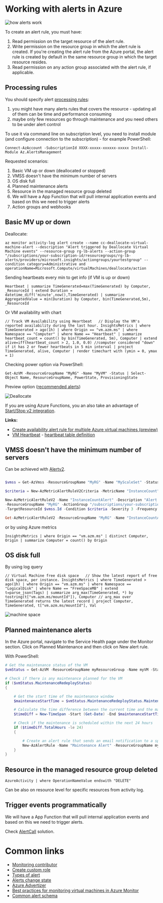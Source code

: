 # Working with alerts in Azure

![how alerts work](https://learn.microsoft.com/en-us/azure/azure-monitor/alerts/media/alerts-overview/alerts.png)

To create an alert rule, you must have:

1. Read permission on the target resource of the alert rule.
2. Write permission on the resource group in which the alert rule is created. If you're creating the alert rule from the
   Azure portal, the alert rule is created by default in the same resource group in which the target resource resides.
3. Read permission on any action group associated with the alert rule, if applicable.

## Processing rules

You should specify
alert [processing rules](https://learn.microsoft.com/en-us/azure/azure-monitor/alerts/alerts-processing-rules?tabs=portal#suppress-notifications-during-planned-maintenance):

1. you might have many alerts rules that covers the resource - updating all of them can be time and performance
   consuming
2. maybe only few resources go through maintenance and you need others to be under alert control

To use it via command line on subscription level, you need to install module (and configure connection to the
subscription) - for example PowerShell:

``
Connect-AzAccount -SubscriptionId XXXX-xxxxx-xxxxxx-xxxxx
Install-Module Az.AlertsManagement
``

Requested scenarios:

1. Basic VM up or down (deallocated or stopped)
2. VMSS doesn't have the minimum number of servers
3. OS disk full
4. Planned maintenance alerts
5. Resource in the managed resource group deleted
6. We will have a App Function that will pull internal application events and based on this we need to trigger alerts
7. Action groups and webhooks

## Basic MV up or down

Deallocate:

``
az monitor activity-log alert create
--name cc-deallocate-virtual-machine-alert
--description "Alert triggered by Deallocate Virtual Machine events"
--resource-group rg-lb-alerts
--action-group "/subscriptions/your-subscription-id/resourcegroups/rg-lb-alerts/providers/microsoft.insights/actiongroups/yourtestgroup"
--condition category=Administrative and operationName=Microsoft.Compute/virtualMachines/deallocate/action
``

Sending heartbeats every min to get info (if VM is up or down)

``
Heartbeat
| summarize TimeGenerated=max(TimeGenerated) by Computer, _ResourceId
| extend Duration = datetime_diff('minute',now(),TimeGenerated)
| summarize AggregatedValue = min(Duration) by Computer, bin(TimeGenerated,5m), _ResourceId
``

Or VM availability with chart

``
// Track VM Availability using Heartbeat  
// Display the VM's reported availability during the last hour.
InsightsMetrics
| where TimeGenerated > ago(1h)
| where Origin == "vm.azm.ms"
| where Namespace == "Computer"
| where Name == "Heartbeat"
| summarize heartbeat_count = count() by bin(TimeGenerated, 5m), Computer
| extend alive=iff(heartbeat_count > 2, 1.0, 0.0) //computer considered "down" if it has 2 or fewer heartbeats in 5 min interval
| project TimeGenerated, alive, Computer
| render timechart with (ymin = 0, ymax = 1)
``

Checking power option via PowerShell:

``
Get-AzVM -ResourceGroupName "MyRG" -Name "MyVM" -Status | Select-Object Name, ResourceGroupName, PowerState, ProvisioningState
``

Preview
option ([recommended alerts](https://learn.microsoft.com/en-us/azure/azure-monitor/vm/tutorial-monitor-vm-alert-recommended))

![Deallocate](https://webeudatastorage.blob.core.windows.net/web/machine-signal-for-deallocate.png)

If you are using Azure Functions, you an also take an advantage
of [Start/Stop v2 integration](https://learn.microsoft.com/en-us/azure/azure-functions/start-stop-vms/overview).

**Links:**

* [Create availability alert rule for multiple Azure virtual machines (preview)](https://learn.microsoft.com/en-us/azure/azure-monitor/vm/tutorial-monitor-vm-alert-availability)
* [VM Heartbeat](https://learn.microsoft.com/en-us/azure/azure-monitor/vm/monitor-virtual-machine-alerts#log-alert-rules-1) - [heartbeat table definition](https://learn.microsoft.com/en-us/azure/azure-monitor/reference/tables/heartbeat)

## VMSS doesn't have the minimum number of servers

Can be achieved
with [Alertv2](https://learn.microsoft.com/en-us/powershell/module/az.monitor/add-azmetricalertrulev2?view=azps-10.2.0).

```powershell

$vmss = Get-AzVmss -ResourceGroupName "MyRG" -Name "MyScaleSet" -Status

$criteria = New-AzMetricAlertRuleV2Criteria -MetricName "InstanceCount" -Operator LessThan -Threshold 2 -TimeAggregation Average

New-AzMetricAlertRuleV2 -Name "InstanceCountAlert" -Description "Alert when instance count is less than 2"
-ResourceGroupName "MyRG" -ActionGroup "/subscriptions/your-subscription-id/resourceGroups/MyRG/providers/microsoft.insights/actionGroups/MyActionGroup"
-TargetResourceId $vmss.Id -Condition $criteria -Severity 3 -Frequency 5 -WindowSize 15

Get-AzMetricAlertRuleV2 -ResourceGroupName "MyRG" -Name "InstanceCountAlert"

```

or by using Azure metrics

``
InsightsMetrics
| where Origin == "vm.azm.ms"
| distinct Computer, Origin
| summarize Computer = count() by Origin
``

## OS disk full

By using log query

``
// Virtual Machine free disk space  
// Show the latest report of free disk space, per instance.
InsightsMetrics
| where TimeGenerated > ago(1h)
| where Origin == "vm.azm.ms"
| where Namespace == "LogicalDisk"
| where Name == "FreeSpaceMB"
| extend t=parse_json(Tags)
| summarize arg_max(TimeGenerated, *) by tostring(t["vm.azm.ms/mountId"]), Computer // arg_max over TimeGenerated returns the latest record
| project Computer, TimeGenerated, t["vm.azm.ms/mountId"], Val
``

![machine space](https://webeudatastorage.blob.core.windows.net/web/machine-space.png)

## Planned maintenance alerts

In the Azure portal, navigate to the Service Health page under the Monitor section. Click on Planned Maintenance and
then click on New alert rule.

With PowerShell:

```powershell
# Get the maintenance status of the VM
$vmStatus = Get-AzVM -ResourceGroupName myResourceGroup -Name myVM -Status

# Check if there is any maintenance planned for the VM
if ($vmStatus.MaintenanceRedeployStatus)
{

    # Get the start time of the maintenance window
    $maintenanceStartTime = $vmStatus.MaintenanceRedeployStatus.MaintenanceWindowStartTime

    # Calculate the time difference between the current time and the maintenance start time
    $timeDiff = New-TimeSpan -Start (Get-Date) -End $maintenanceStartTime

    # Check if the maintenance is scheduled within the next 24 hours
    if ($timeDiff.TotalHours -le 24)
    {

        # Create an alert rule that sends an email notification to a specified email address
        New-AzAlertRule -Name "Maintenance Alert" -ResourceGroupName myResourceGroup -TargetResourceId $vmStatus.Id -Condition @{ "odata.type" = "Microsoft.Azure.Management.Insights.Models.ThresholdRuleCondition"; "DataSource" = @{ "odata.type" = "Microsoft.Azure.Management.Insights.Models.RuleMetricDataSource"; "ResourceId" = $vmStatus.Id; "MetricName" = "MaintenanceRedeployStatus" }; "Operator" = "GreaterThan"; "Threshold" = 0 } -Action @{ "odata.type" = "Microsoft.Azure.Management.Insights.Models.RuleEmailAction"; "SendToServiceOwners" = $false; "CustomEmails" = @("example@example.com") }
    }
}

```

## Resource in the managed resource group deleted

``
AzureActivity
| where OperationNameValue endswith "DELETE"
``

Can be also on resource level for specific resources from activity log.

## Trigger events programmatically

We will have a App Function that will pull internal application events and based on this we need to trigger alerts.

Check [AlertCall](AlertCall) solution.

# Common links

* [Monitoring contributor](https://learn.microsoft.com/en-us/azure/azure-monitor/roles-permissions-security#monitoring-contributor)
* [Create custom role](https://learn.microsoft.com/en-us/azure/role-based-access-control/custom-roles)
* [Types of alert](https://learn.microsoft.com/en-us/azure/azure-monitor/alerts/alerts-overview#types-of-alerts)
* [Alerts change state](https://learn.microsoft.com/en-us/rest/api/monitor/alertsmanagement/alerts/change-state?tabs=HTTP)
* [Azure Advertizer](https://www.azadvertizer.net/)
* [Best practices for monitoring virtual machines in Azure Monitor](https://learn.microsoft.com/en-us/azure/azure-monitor/best-practices-vm)
* [Common alert schema](https://learn.microsoft.com/en-us/azure/azure-monitor/alerts/alerts-common-schema#sample-alert-payload)
